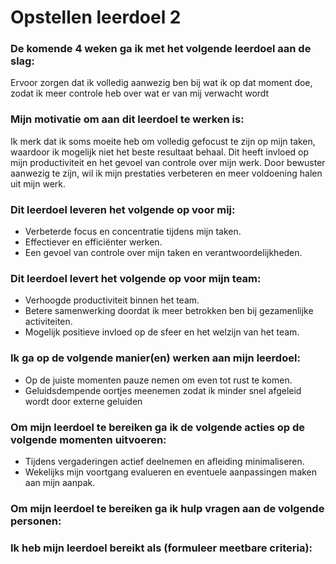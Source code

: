 # Opstellen leerdoel 2

### De komende 4 weken ga ik met het volgende leerdoel aan de slag: 
Ervoor zorgen dat ik volledig aanwezig ben bij wat ik op dat moment doe, zodat ik meer controle heb over wat er van mij verwacht wordt

### Mijn motivatie om aan dit leerdoel te werken is:
Ik merk dat ik soms moeite heb om volledig gefocust te zijn op mijn taken, waardoor ik mogelijk niet het beste resultaat behaal. Dit heeft invloed op mijn productiviteit en het gevoel van controle over mijn werk. Door bewuster aanwezig te zijn, wil ik mijn prestaties verbeteren en meer voldoening halen uit mijn werk.

### Dit leerdoel leveren het volgende op voor mij:

- Verbeterde focus en concentratie tijdens mijn taken.
- Effectiever en efficiënter werken.
- Een gevoel van controle over mijn taken en verantwoordelijkheden.

### Dit leerdoel levert het volgende op voor mijn team:
- Verhoogde productiviteit binnen het team.
- Betere samenwerking doordat ik meer betrokken ben bij gezamenlijke activiteiten.
- Mogelijk positieve invloed op de sfeer en het welzijn van het team.

### Ik ga op de volgende manier(en) werken aan mijn leerdoel:
- Op de juiste momenten pauze nemen om even tot rust te komen.
- Geluidsdempende oortjes meenemen zodat ik minder snel afgeleid wordt door externe geluiden

### Om mijn leerdoel te bereiken ga ik de volgende acties op de volgende momenten uitvoeren:

- Tijdens vergaderingen actief deelnemen en afleiding minimaliseren.
- Wekelijks mijn voortgang evalueren en eventuele aanpassingen maken aan mijn aanpak.

### Om mijn leerdoel te bereiken ga ik hulp vragen aan de volgende personen:



### Ik heb mijn leerdoel bereikt als (formuleer meetbare criteria):


